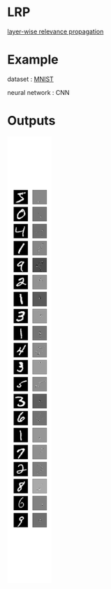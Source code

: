# LRP
[layer-wise relevance propagation](https://arxiv.org/abs/1604.00825) 


# Example

dataset : [MNIST](http://yann.lecun.com/exdb/mnist/)

neural network : CNN

# Outputs

![LRP example](./lrp.png "lrp.png")
